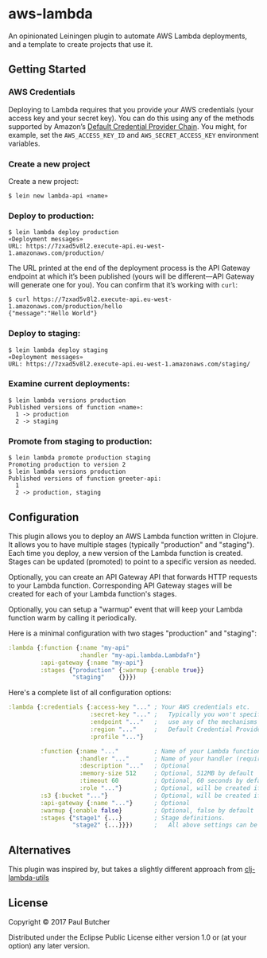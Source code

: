 # aws-lambda

An opinionated Leiningen plugin to automate AWS Lambda deployments, and a template to create projects that use it.

## Getting Started

### AWS Credentials

Deploying to Lambda requires that you provide your AWS credentials (your access key and your secret key). You can do this using any of the methods supported by Amazon’s [Default Credential Provider Chain](http://docs.aws.amazon.com/sdk-for-java/v1/developer-guide/credentials.html#credentials-default). You might, for example, set the `AWS_ACCESS_KEY_ID` and `AWS_SECRET_ACCESS_KEY` environment variables.

### Create a new project

Create a new project:

```ShellSession
$ lein new lambda-api «name»
```

### Deploy to production:

```ShellSession
$ lein lambda deploy production
«Deployment messages»
URL: https://7zxad5v8l2.execute-api.eu-west-1.amazonaws.com/production/
```

The URL printed at the end of the deployment process is the API Gateway endpoint at which it’s been published (yours will be different—API Gateway will generate one for you). You can confirm that it’s working with `curl`:

```ShellSession
$ curl https://7zxad5v8l2.execute-api.eu-west-1.amazonaws.com/production/hello
{"message":"Hello World"}
```

### Deploy to staging:

```ShellSession
$ lein lambda deploy staging
«Deployment messages»
URL: https://7zxad5v8l2.execute-api.eu-west-1.amazonaws.com/staging/
```

### Examine current deployments:

```ShellSession
$ lein lambda versions production
Published versions of function «name»:
  1 -> production
  2 -> staging
```
### Promote from staging to production:

```ShellSession
$ lein lambda promote production staging
Promoting production to version 2
$ lein lambda versions production
Published versions of function greeter-api:
  1
  2 -> production, staging
```

## Configuration

This plugin allows you to deploy an AWS Lambda function written in Clojure. It allows you to have multiple stages (typically "production" and "staging"). Each time you deploy, a new version of the Lambda function is created. Stages can be updated (promoted) to point to a specific version as needed.

Optionally, you can create an API Gateway API that forwards HTTP requests to your Lambda function. Corresponding API Gateway stages will be created for each of your Lambda function's stages.

Optionally, you can setup a "warmup" event that will keep your Lambda function warm by calling it periodically.

Here is a minimal configuration with two stages "production" and "staging":

```Clojure
:lambda {:function {:name "my-api"
                    :handler "my-api.lambda.LambdaFn"}
         :api-gateway {:name "my-api"}
         :stages {"production" {:warmup {:enable true}}
                  "staging"    {}}})
```

Here's a complete list of all configuration options:

```Clojure
:lambda {:credentials {:access-key "..." ; Your AWS credentials etc.
                       :secret-key "..." ;   Typically you won't specify them here, but instead
                       :endpoint "..."   ;   use any of the mechanisms supported by the AWS
                       :region "..."     ;   Default Credential Provider Chain
                       :profile "..."}

         :function {:name "..."          ; Name of your Lambda function (required)
                    :handler "..."       ; Name of your handler (required)
                    :description "..."   ; Optional
                    :memory-size 512     ; Optional, 512MB by default
                    :timeout 60          ; Optional, 60 seconds by default
                    :role "..."}         ; Optional, will be created if not specified
         :s3 {:bucket "..."}             ; Optional, will be created if not specified
         :api-gateway {:name "..."}      ; Optional
         :warmup {:enable false}         ; Optional, false by default
         :stages {"stage1" {...}         ; Stage definitions.
                  "stage2" {...}}})      ;   All above settings can be overridden per-stage
```

## Alternatives

This plugin was inspired by, but takes a slightly different approach from [clj-lambda-utils](https://github.com/mhjort/clj-lambda-utils)

## License

Copyright © 2017 Paul Butcher

Distributed under the Eclipse Public License either version 1.0 or (at
your option) any later version.
